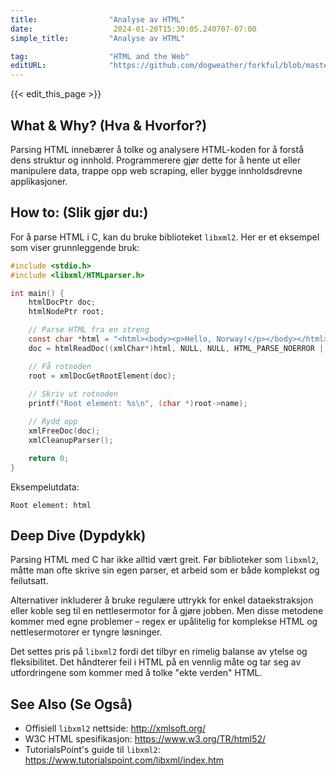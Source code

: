 ```yaml
---
title:                "Analyse av HTML"
date:                  2024-01-20T15:30:05.240707-07:00
simple_title:         "Analyse av HTML"

tag:                  "HTML and the Web"
editURL:              "https://github.com/dogweather/forkful/blob/master/content/no/c/parsing-html.md"
---
```


{{< edit_this_page >}}

## What & Why? (Hva & Hvorfor?)
Parsing HTML innebærer å tolke og analysere HTML-koden for å forstå dens struktur og innhold. Programmerere gjør dette for å hente ut eller manipulere data, trappe opp web scraping, eller bygge innholdsdrevne applikasjoner.

## How to: (Slik gjør du:)
For å parse HTML i C, kan du bruke biblioteket `libxml2`. Her er et eksempel som viser grunnleggende bruk:

```C
#include <stdio.h>
#include <libxml/HTMLparser.h>

int main() {
    htmlDocPtr doc;
    htmlNodePtr root;

    // Parse HTML fra en streng
    const char *html = "<html><body><p>Hello, Norway!</p></body></html>";
    doc = htmlReadDoc((xmlChar*)html, NULL, NULL, HTML_PARSE_NOERROR | HTML_PARSE_NOWARNING);

    // Få rotnoden
    root = xmlDocGetRootElement(doc);
    
    // Skriv ut rotnoden
    printf("Root element: %s\n", (char *)root->name);

    // Rydd opp
    xmlFreeDoc(doc);
    xmlCleanupParser();

    return 0;
}
```

Eksempelutdata:
```
Root element: html
```

## Deep Dive (Dypdykk)
Parsing HTML med C har ikke alltid vært greit. Før biblioteker som `libxml2`, måtte man ofte skrive sin egen parser, et arbeid som er både komplekst og feilutsatt.

Alternativer inkluderer å bruke regulære uttrykk for enkel dataekstraksjon eller koble seg til en nettlesermotor for å gjøre jobben. Men disse metodene kommer med egne problemer – regex er upålitelig for komplekse HTML og nettlesermotorer er tyngre løsninger.

Det settes pris på `libxml2` fordi det tilbyr en rimelig balanse av ytelse og fleksibilitet. Det håndterer feil i HTML på en vennlig måte og tar seg av utfordringene som kommer med å tolke "ekte verden" HTML.

## See Also (Se Også)
- Offisiell `libxml2` nettside: http://xmlsoft.org/
- W3C HTML spesifikasjon: https://www.w3.org/TR/html52/
- TutorialsPoint's guide til `libxml2`: https://www.tutorialspoint.com/libxml/index.htm
